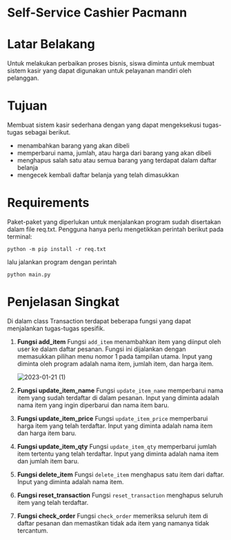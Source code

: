 # Self-Service Cashier Pacmann
# Latar Belakang
Untuk melakukan perbaikan proses bisnis, siswa diminta untuk membuat sistem kasir yang dapat digunakan untuk pelayanan mandiri oleh pelanggan.
# Tujuan
Membuat sistem kasir sederhana dengan yang dapat mengeksekusi tugas-tugas sebagai berikut.
  - menambahkan barang yang akan dibeli
  - memperbarui nama, jumlah, atau harga dari barang yang akan dibeli
  - menghapus salah satu atau semua barang yang terdapat dalam daftar belanja
  - mengecek kembali daftar belanja yang telah dimasukkan
# Requirements
Paket-paket yang diperlukan untuk menjalankan program sudah disertakan dalam file req.txt. Pengguna hanya perlu mengetikkan perintah berikut pada terminal:
```
python -m pip install -r req.txt
```
lalu jalankan program dengan perintah 
```
python main.py
```
# Penjelasan Singkat
Di dalam class Transaction terdapat beberapa fungsi yang dapat menjalankan tugas-tugas spesifik.
1. **Fungsi add_item**
Fungsi ```add_item``` menambahkan item yang diinput oleh user ke dalam daftar pesanan. Fungsi ini dijalankan dengan memasukkan pilihan menu nomor 1 pada tampilan utama. Input yang diminta oleh program adalah nama item, jumlah item, dan harga item.
  
      ![2023-01-21 (1)](https://user-images.githubusercontent.com/100136072/213847715-e7791995-d311-4e33-a7aa-b5c0a2ed9d1f.png "Fungsi add_item")
      
 2. **Fungsi update_item_name**
   Fungsi ```update_item_name``` memperbarui nama item yang sudah terdaftar di dalam pesanan. Input yang diminta adalah nama item yang ingin diperbarui dan nama item baru.
   
 3. **Fungsi update_item_price**
   Fungsi ```update_item_price``` memperbarui harga item yang telah terdaftar. Input yang diminta adalah nama item dan harga item baru.
 
 4. **Fungsi update_item_qty**
   Fungsi ```update_item_qty``` memperbarui jumlah item tertentu yang telah terdaftar. Input yang diminta adalah nama item dan jumlah item baru.
 
 5. **Fungsi delete_item**
   Fungsi ```delete_item``` menghapus satu item dari daftar. Input yang diminta adalah nama item.
   
 6. **Fungsi reset_transaction**
   Fungsi ```reset_transaction``` menghapus seluruh item yang telah terdaftar.
 
 7. **Fungsi check_order**
   Fungsi ```check_order``` memeriksa seluruh item di daftar pesanan dan memastikan tidak ada item yang namanya tidak tercantum.
   
